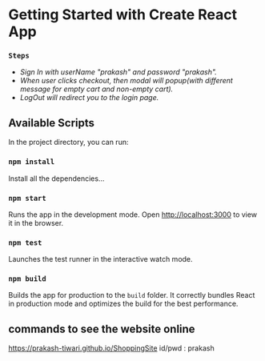 # Getting Started with Create React App

### `Steps`
- _Sign In with userName "prakash" and password "prakash"._
- _When user clicks checkout, then modal will popup(with different message for empty cart and non-empty cart)._
- _LogOut will redirect you to the login page._


## Available Scripts

In the project directory, you can run:

### `npm install`

Install all the dependencies...

### `npm start`

Runs the app in the development mode.
Open [http://localhost:3000](http://localhost:3000) to view it in the browser.

### `npm test`

Launches the test runner in the interactive watch mode.

### `npm build`

Builds the app for production to the `build` folder.
It correctly bundles React in production mode and optimizes the build for the best performance.



## commands to see the website online
https://prakash-tiwari.github.io/ShoppingSite
id/pwd : prakash
